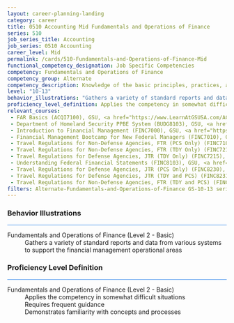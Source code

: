 ```yaml
---
layout: career-planning-landing
category: career
title: 0510 Accounting Mid Fundamentals and Operations of Finance
series: 510
job_series_title: Accounting
job_series: 0510 Accounting
career_level: Mid
permalink: /cards/510-Fundamentals-and-Operations-of-Finance-Mid
functional_competency_designation: Job Specific Competencies
competency: Fundamentals and Operations of Finance
competency_group: Alternate
competency_description: Knowledge of the basic principles, practices, and methods of financial management to include requisitions, apportionments, allotments, investments, fiscal management, activity reporting, and fiscal year guidelines.
level: "10-13"
behavior_illustrations: "Gathers a variety of standard reports and data from various systems to support the financial management operational areas"
proficiency_level_definition: Applies the competency in somewhat difficult situations ? Requires frequent guidance ? Demonstrates familiarity with concepts and processes 
relevant_courses: 
 - FAR Basics (ACQI7100), GSU, <a href="https://www.LearnAtGSUSA.com/ACQI7105">https://www.LearnAtGSUSA.com/ACQI7105</a>
 - Department of Homeland Security PPBE System (BUDG8103), GSU, <a href="https://www.LearnAtGSUSA.com/BUDG8104">https://www.LearnAtGSUSA.com/BUDG8104</a>
 - Introduction to Financial Management (FINC7000), GSU, <a href="https://www.LearnAtGSUSA.com/FINC7005">https://www.LearnAtGSUSA.com/FINC7005</a>
 - Financial Management Bootcamp for New Federal Managers (FINC7010), GSU, <a href="https://www.LearnAtGSUSA.com/FINC7015">https://www.LearnAtGSUSA.com/FINC7015</a>
 - Travel Regulations for Non-Defense Agencies, FTR (PCS Only) (FINC7104), GSU, <a href="https://www.LearnAtGSUSA.com/FINC7109">https://www.LearnAtGSUSA.com/FINC7109</a>
 - Travel Regulations for Non-Defense Agencies, FTR (TDY Only) (FINC7213), GSU, <a href="https://www.LearnAtGSUSA.com/FINC7218">https://www.LearnAtGSUSA.com/FINC7218</a>
 - Travel Regulations for Defense Agencies, JTR (TDY Only) (FINC7215), GSU, <a href="https://www.LearnAtGSUSA.com/FINC7220">https://www.LearnAtGSUSA.com/FINC7220</a>
 - Understanding Federal Financial Statements (FINC8103), GSU, <a href="https://www.LearnAtGSUSA.com/FINC8104">https://www.LearnAtGSUSA.com/FINC8104</a>
 - Travel Regulations for Defense Agencies, JTR (PCS Only) (FINC8230), GSU, <a href="https://www.LearnAtGSUSA.com/FINC8235">https://www.LearnAtGSUSA.com/FINC8235</a>
 - Travel Regulations for Defense Agencies, JTR (TDY and PCS) (FINC8231), GSU, <a href="https://www.LearnAtGSUSA.com/FINC8236">https://www.LearnAtGSUSA.com/FINC8236</a>
 - Travel Regulations for Non-Defense Agencies, FTR (TDY and PCS) (FINC8232), GSU, <a href="https://www.LearnAtGSUSA.com/FINC8237">https://www.LearnAtGSUSA.com/FINC8237</a>
filters: Alternate-Fundamentals-and-Operations-of-Finance GS-10-13 series-0510
---
```


<div class="desktop:grid-col-6 margin-y-3">
  <div class="border-top-2 bg-white padding-3 shadow-5 height-full members-hover border-1px button-border border-top-blue radius-lg card-text-color">
    <h3>Behavior Illustrations</h3>
    <hr style="background-color: #2680EB !important;"/>
    <dl class="text-base card-content-color"><dt>Fundamentals and Operations of Finance (Level 2 - Basic)</dt><dd>Gathers a variety of standard reports and data from various systems to support the financial management operational areas</dd></dl>
  </div>
</div>
<div class="desktop:grid-col-6 margin-y-3">
  <div class="border-top-2 bg-white padding-3 shadow-5 height-full members-hover border-1px button-border border-top-blue radius-lg card-text-color">
    <h3>Proficiency Level Definition</h3>
     <hr style="background-color: #2680EB !important;"/>
    <dl class="text-base card-content-color"><dt>Fundamentals and Operations of Finance (Level 2 - Basic)</dt><dd>Applies the competency in somewhat difficult situations </dd><dd> Requires frequent guidance </dd><dd> Demonstrates familiarity with concepts and processes </dd></dl>
  </div>
</div>